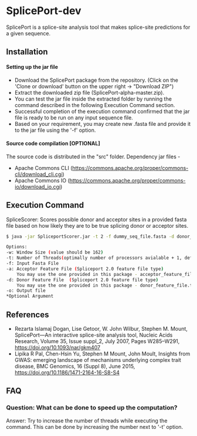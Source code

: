# SplicePort-dev
SplicePort is a splice-site analysis tool that makes splice-site predictions for a given sequence.

## Installation

#### Setting up the jar file 
- Download the SplicePort package from the repository. (Click on the 'Clone or download' button on the upper right -> "Download ZIP")
- Extract the downloaded zip file (SplicePort-alpha-master.zip).
- You can test the jar file inside the extracted folder by running the command described in the following Execution Command section.
- Successful completion of the execution command confirmed that the jar file is ready to be run on any input sequence file.
- Based on your requirement, you may create new .fasta file and provide it to the jar file using the '-f' option.

#### Source code compilation [OPTIONAL]
The source code is distributed in the "src" folder.
Dependency jar files - 
-   Apache Commons CLI (https://commons.apache.org/proper/commons-cli/download_cli.cgi)
-   Apache Commons IO (https://commons.apache.org/proper/commons-io/download_io.cgi)


## Execution Command
SpliceScorer: Scores possible donor and acceptor sites in a provided fasta file based on how likely they are to be true splicing donor or acceptor sites.
```sh
$ java -jar SpliceportScorer.jar -t 2 -f dummy_seq_file.fasta -d donor_feature_file.txt -a acceptor_feature_file.txt -w 162 -o testout.txt

Options:
-w: Window Size (value should be 162)
-t: Number of Threads(optimally number of processors avialable + 1, default is 2)*
-f: Input Fasta File
-a: Acceptor Feature File (Spliceport 2.0 feature file type)
    You may use the one provided in this package - acceptor_feature_file.txt 
-d: Donor Feature File	(Spliceport 2.0 feature file type)
    You may use the one provided in this package - donor_feature_file.txt
-o: Output file
*Optional Argument
```

## References
- Rezarta Islamaj Dogan, Lise Getoor, W. John Wilbur, Stephen M. Mount, SplicePort—An interactive splice-site analysis tool, Nucleic Acids Research, Volume 35, Issue suppl_2, July 2007, Pages W285–W291, https://doi.org/10.1093/nar/gkm407
- Lipika R Pal, Chen-Hsin Yu, Stephen M Mount, John Moult, Insights from GWAS: emerging landscape of mechanisms underlying complex trait disease, BMC Genomics, 16 (Suppl 8), June 2015, https://doi.org/10.1186/1471-2164-16-S8-S4


## FAQ
### Question: What can be done to speed up the computation?
Answer: Try to increase the number of threads while executing the command. This can be done by increasing the number next to '-t' option. 
